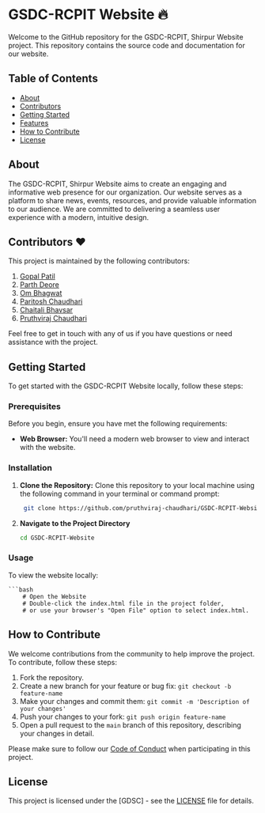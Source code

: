 # GSDC-RCPIT Website 🔥

Welcome to the GitHub repository for the GSDC-RCPIT, Shirpur Website project. This repository contains the source code and documentation for our website.

## Table of Contents
- [About](#about)
- [Contributors](#contributors)
- [Getting Started](#getting-started)
- [Features](#features)
- [How to Contribute](#how-to-contribute)
- [License](#license)

## About

The GSDC-RCPIT, Shirpur Website aims to create an engaging and informative web presence for our organization. Our website serves as a platform to share news, events, resources, and provide valuable information to our audience. We are committed to delivering a seamless user experience with a modern, intuitive design.

## Contributors ❤️

This project is maintained by the following contributors:

1. [Gopal Patil](https://github.com/gopalpatil0318) 
2. [Parth Deore](https://github.com/21parthh) 
3. [Om Bhagwat](https://github.com/ombhagwat2401) 
4. [Paritosh Chaudhari](https://github.com/ParitoshChaudhari) 
5. [Chaitali Bhavsar](https://github.com/Chaitali808)
6. [Pruthviraj Chaudhari](https://github.com/pruthviraj-chaudhari) 

Feel free to get in touch with any of us if you have questions or need assistance with the project.

## Getting Started

To get started with the GSDC-RCPIT Website locally, follow these steps:

### Prerequisites

Before you begin, ensure you have met the following requirements:

- **Web Browser:** You'll need a modern web browser to view and interact with the website.

### Installation

1. **Clone the Repository:** Clone this repository to your local machine using the following command in your terminal or command prompt:

   ```bash
    git clone https://github.com/pruthviraj-chaudhari/GSDC-RCPIT-Website.git
   
2. **Navigate to the Project Directory**
    ```bash
    cd GSDC-RCPIT-Website

### Usage

To view the website locally:
  
    ```bash
        # Open the Website
        # Double-click the index.html file in the project folder,
        # or use your browser's "Open File" option to select index.html.



## How to Contribute

We welcome contributions from the community to help improve the project. To contribute, follow these steps:

1. Fork the repository.
2. Create a new branch for your feature or bug fix: `git checkout -b feature-name`
3. Make your changes and commit them: `git commit -m 'Description of your changes'`
4. Push your changes to your fork: `git push origin feature-name`
5. Open a pull request to the `main` branch of this repository, describing your changes in detail.

Please make sure to follow our [Code of Conduct](CODE_OF_CONDUCT.md) when participating in this project.

## License

This project is licensed under the [GDSC] - see the [LICENSE](LICENSE) file for details.
